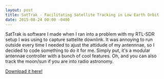 ```yaml
---
layout: post
title: SatTrak - Facilitating Satellite Tracking in Low Earth Orbit
date: 2015-08-24 00:00 -0400
---
```


<!---
TODO: Add pictures and videos of SatTrak.
-->

SatTrak is software I made when I ran into a problem with my RTL-SDR setup I was using to capture sattelite downlink. It was annoying to run outside every time I needed to ajust the attidude of my antennnae, so I decided to code something to do it for me. Simply put, it's a modular antennae controller with a bunch of cool features. Oh, and you can also track the moon/sun if you are into radio astronomy.


[Download it here!](https://github.com/AideTechBot/SatTrak)

